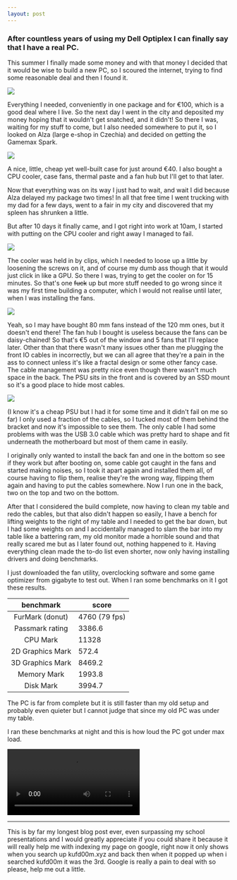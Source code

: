 ```yaml
---
layout: post
---
```

### After countless years of using my Dell Optiplex I can finally say that I have a real PC.

This summer I finally made some money and with that money I decided that it would be wise to build a new PC, so I scoured the internet, trying to find some reasonable deal and then I found it.

![](https://i.ibb.co/mFFDS3K/Sn-mek-obrazovky-2023-08-21-214428.png)

Everything I needed, conveniently in one package and for €100, which is a good deal where I live. So the next day I went in the city and deposited my money hoping that it wouldn't get snatched, and it didn't! So there I was, waiting for my stuff to come, but I also needed somewhere to put it, so I looked on Alza (large e-shop in Czechia) and decided on getting the Gamemax Spark.

![](https://cdn.alza.cz/Foto/f4/ga/gamaxS27.jpg)

A nice, little, cheap yet well-built case for just around €40. I also bought a CPU cooler, case fans, thermal paste and a fan hub but I'll get to that later.

Now that everything was on its way I just had to wait, and wait I did because Alza delayed my package two times! In all that free time I went trucking with my dad for a few days, went to a fair in my city and discovered that my spleen has shrunken a little.

But after 10 days it finally came, and I got right into work at 10am, I started with putting on the CPU cooler and right away I managed to fail.

![](https://cdn.discordapp.com/attachments/984894208202666014/1143278988056346747/Untitled-1.png)

The cooler was held in by clips, which I needed to loose up a little by loosening the screws on it, and of course my dumb ass though that it would just click in like a GPU. So there I was, trying to get the cooler on for 15 minutes. So that's one ~~fuck~~ up but more stuff needed to go wrong since it was my first time building a computer, which I would not realise until later, when I was installing the fans.

![](https://cdn.discordapp.com/attachments/984894208202666014/1143277019543646330/IMG_8595.jpg)

Yeah, so I may have bought 80 mm fans instead of the 120 mm ones, but it doesn't end there! The fan hub I bought is useless because the fans can be daisy-chained! So that's €5 out of the window and 5 fans that I'll replace later. Other than that there wasn't many issues other than me plugging the front IO cables in incorrectly, but we can all agree that they're a pain in the ass to connect unless it's like a fractal design or some other fancy case. The cable management was pretty nice even though there wasn't much space in the back. The PSU sits in the front and is covered by an SSD mount so it's a good place to hide most cables.

![](https://cdn.discordapp.com/attachments/984894208202666014/1143281181769601024/IMG_8598.jpg)

(I know it's a cheap PSU but I had it for some time and it didn't fail on me so far) I only used a fraction of the cables, so I tucked most of them behind the bracket and now it's impossible to see them. The only cable I had some problems with was the USB 3.0 cable which was pretty hard to shape and fit underneath the motherboard but most of them came in easily.

I originally only wanted to install the back fan and one in the bottom so see if they work but after booting on, some cable got caught in the fans and started making noises, so I took it apart again and installed them all, of course having to flip them, realise they're the wrong way, flipping them again and having to put the cables somewhere. Now I run one in the back, two on the top and two on the bottom.

After that I considered the build complete, now having to clean my table and redo the cables, but that also didn't happen so easily, I have a bench for lifting weights to the right of my table and I needed to get the bar down, but I had some weights on and I accidentally managed to slam the bar into my table like a battering ram, my old monitor made a horrible sound and that really scared me but as I later found out, nothing happened to it. Having everything clean made the to-do list even shorter, now only having installing drivers and doing benchmarks.

I just downloaded the fan utility, overclocking software and some game optimizer from gigabyte to test out. When I ran some benchmarks on it I got these results.


|    benchmark    | score         |
| :----------------: | --------------- |
| FurMark (donut) | 4760 (79 fps) |
| Passmark rating | 3386.6        |
|     CPU Mark     | 11328         |
| 2D Graphics Mark | 572.4         |
| 3D Graphics Mark | 8469.2        |
|   Memory Mark   | 1993.8        |
|    Disk Mark    | 3994.7        |

The PC is far from complete but it is still faster than my old setup and probably even quieter but I cannot judge that since my old PC was under my table.

I ran these benchmarks at night and this is how loud the PC got under max load.

<video src="https://raw.githubusercontent.com/kufd00m/moonwalk/master/_posts/assets/benchmark-video.mov" controls="controls" style="max-width: 730px;">
</video>

---

This is by far my longest blog post ever, even surpassing my school presentations and I would greatly appreciate if you could share it because it will really help me with indexing my page on google, right now it only shows when you search up kufd00m.xyz and back then when it popped up when i searched kufd00m it was the 3rd. Google is really a pain to deal with so please, help me out a little.
